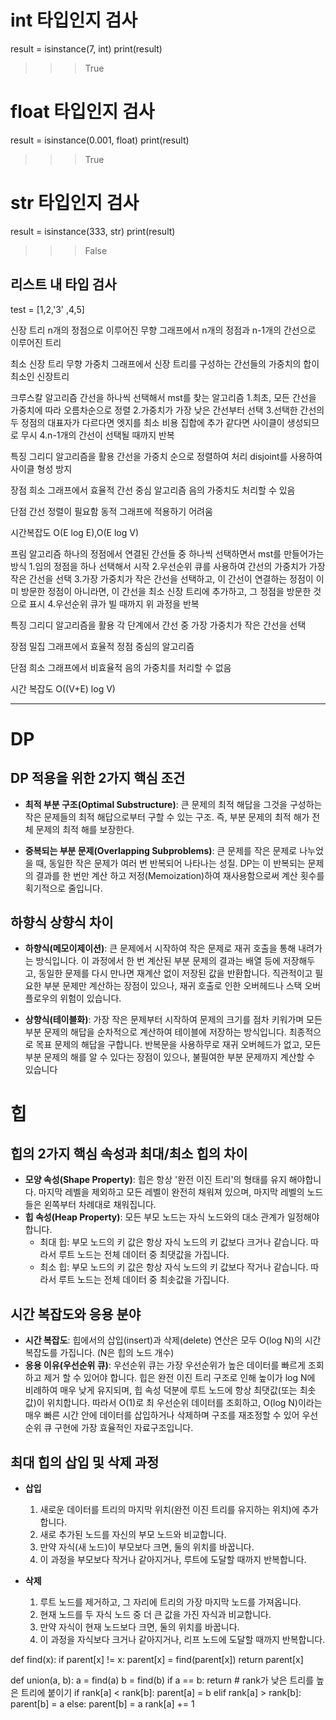 # int 타입인지 검사
result = isinstance(7, int) 
print(result)

>>> True 
# float 타입인지 검사 
result = isinstance(0.001, float) 
print(result)

>>> True

# str 타입인지 검사 
result = isinstance(333, str) 
print(result)

>>> False

## 리스트 내 타입 검사 
test = [1,2,'3' ,4,5]

신장 트리 
n개의 정점으로 이루어진 무향 그래프에서 n개의 정점과 n-1개의 간선으로 이루어진 트리

최소 신장 트리
무향 가중치 그래프에서 신장 트리를 구성하는 간선들의 가중치의 합이 최소인 신장트리


크루스칼 알고리즘
간선을 하나씩 선택해서 mst를 찾는 알고리즘
1.최초, 모든 간선을 가중치에 따라 오름차순으로 정렬
2.가중치가 가장 낮은 간선부터 선택
3.선택한 간선의 두 정점의 대표자가 다르다면 엣지를 최소 비용 집합에 추가
같다면 사이클이 생성되므로 무시
4.n-1개의 간선이 선택될 때까지 반복

특징
그리디 알고리즘을 활용
간선을 가중치 순으로 정렬하여 처리
disjoint를 사용하여 사이클 형성 방지

장점
희소 그래프에서 효율적
간선 중심 알고리즘
음의 가중치도 처리할 수 있음

단점
간선 정렬이 필요함
동적 그래프에 적용하기 어려움

시간복잡도
O(E log E),O(E log V)

프림 알고리즘
하나의 정점에서 연결된 간선들 중 하나씩 선택하면서 mst를 만들어가는 방식
1.임의 정점을 하나 선택해서 시작
2.우선순위 큐를 사용하여 간선의 가중치가 가장 작은 간선을 선택
3.가장 가중치가 작은 간선을 선택하고, 이 간선이 연결하는 정점이 이미 방문한 정점이 아니라면, 이 간선을 최소 신장 트리에
추가하고, 그 정점을 방문한 것으로 표시
4.우선순위 큐가 빌 때까지 위 과정을 반복

특징
그리디 알고리즘을 활용
각 단계에서 간선 중 가장 가중치가 작은 간선을 선택

장점 
밀집 그래프에서 효율적
정점 중심의 알고리즘

단점
희소 그래프에서 비효율적
음의 가중치를 처리할 수  없음

시간 복잡도
O((V+E) log V)




-------------
# DP

## DP 적용을 위한 2가지 핵심 조건

- **최적 부분 구조(Optimal Substructure)**: 큰 문제의 최적 해답을 그것을 구성하는 작은 문제들의
최적 해답으로부터 구할 수 있는 구조. 즉, 부분 문제의 최적 해가 전체 문제의 최적 해를 보장한다.

- **중복되는 부분 문제(Overlapping Subproblems)**: 큰 문제를 작은 문제로 나누었을 때, 동일한 작은 문제가 여러 번 반복되어 나타나는 성질.
DP는 이 반복되는 문제의 결과를 한 번만 계산 하고 저정(Memoization)하여 재사용함으로써 계산 횟수를 획기적으로 줄입니다.

## 하향식 상향식 차이

- **하향식(메모이제이션)**: 큰 문제에서 시작하여 작은 문제로 재귀 호출을 통해 내려가는 방식입니다. 이 과정에서 한 번  계산된 부분
문제의 결과는 배열 등에 저장해두고, 동일한 문제를 다시 만나면 재계산 없이 저장된 값을 반환합니다. 직관적이고 필요한 부분 문제만 
계산하는 장점이 있으나, 재귀 호출로 인한 오버헤드나 스택 오버플로우의 위험이 있습니다.

- **상향식(테이블화)**: 가장 작은 문제부터 시작하여 문제의 크기를 점차 키워가며 모든 부분 문제의 해답을 순차적으로 계산하여 테이블에 저장하는 방식입니다.
최종적으로 목표 문제의 해답을 구합니다. 반복문을 사용하무로 재귀 오버헤드가 없고, 모든 부분 문제의 해를 알 수 있다는 장점이 있으나, 불필여한 부분 문제까지 계산할 수 있습니다


# 힙

## 힙의 2가지 핵심 속성과 최대/최소 힙의 차이

- **모양 속성(Shape Property)**: 힙은 항상 '완전 이진 트리'의 형태를 유지 해야합니다.
마지막 레벨을 제외하고 모든 레벨이 완전히 채워져 있으며, 마지막 레벨의 노드들은 왼쪽부터 차례대로 채워집니다.
- **힙 속성(Heap Property)**: 모든 부모 노드는 자식 노드와의 대소 관계가 일정해야 합니다.
    - 최대 힙: 부모 노드의 키 값은 항상 자식 노드의 키 값보다 크거나 같습니다. 따라서 루트 노드는 전체 데이터 중 최댓값을 가집니다.
    - 최소 힙: 부모 노드의 키 값은 항상 자식 노드의 키 값보다 작거나 같습니다. 따라서 루트 노드는 전체 데이터 중 최솟값을 가집니다.

## 시간 복잡도와 응용 분야

- **시간 복잡도**: 힙에서의 삽입(insert)과 삭제(delete) 연산은 모두 O(log N)의 시간 복잡도를 가집니다. (N은 힙의 노드 개수)
- **응용 이유(우선순위 큐)**: 우선순위 큐는 가장 우선순위가 높은 데이터를 빠르게 조회하고 제거 할 수 있어야 합니다. 힙은 완전 이진 트리 구조로 인해 높이가 log N에 비례하여
매우 낮게 유지되며, 힙 속성 덕분에 루트 노드에 항상 최댓값(또는 최솟값)이 위치합니다. 따라서 O(1)로 최 우선순위 데이터를 조회하고, O(log N)이라는 매우 빠른 시간
안에 데이터를 삽입하거나 삭제하며 구조를 재조정할 수 있어 우선순위 큐 구현에 가장 효율적인 자료구조입니다.

## 최대 힙의 삽입 및 삭제 과정

- **삽입**
    1. 새로운 데이터를 트리의 마지막 위치(완전 이진 트리를 유지하는 위치)에 추가합니다.
  2. 새로 추가된 노드를 자신의 부모 노드와 비교합니다.
  3. 만약 자식(새 노드)이 부모보다 크면, 둘의 위치를 바꿉니다.
  4. 이 과정을 부모보다 작거나 같아지거나, 루트에 도달할 때까지 반복합니다.

- **삭제**
    1. 루트 노드를 제거하고, 그 자리에 트리의 가장 마지막 노드를 가져옵니다.
  2. 현재 노드를 두 자식 노드 중 더 큰 값을 가진 자식과 비교합니다.
  3. 만약 자식이 현재 노드보다 크면, 둘의 위치를 바꿉니다.
  4. 이 과정을 자식보다 크거나 같아지거나, 리프 노드에 도달할 때까지 반복합니다.

def find(x):
    if parent[x] != x:
        parent[x] = find(parent[x])
    return parent[x]

def union(a, b):
    a = find(a)
    b = find(b)
    if a == b:
        return
    # rank가 낮은 트리를 높은 트리에 붙이기
    if rank[a] < rank[b]:
        parent[a] = b
    elif rank[a] > rank[b]:
        parent[b] = a
    else:
        parent[b] = a
        rank[a] += 1
